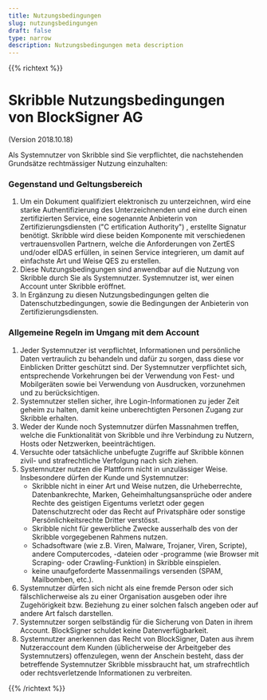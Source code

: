 ```yaml
---
title: Nutzungsbedingungen
slug: nutzungsbedingungen
draft: false
type: narrow
description: Nutzungsbedingungen meta description
---
```


{{% richtext %}}
# Skribble Nutzungsbedingungen<br>von BlockSigner AG
(Version 2018.10.18)

Als Systemnutzer von Skribble sind Sie verpflichtet, die nachstehenden Grundsätze rechtmässiger Nutzung
einzuhalten:

### Gegenstand und Geltungsbereich
<ol>
  <li>Um ein Dokument qualifiziert elektronisch zu unterzeichnen, wird eine starke Authentifizierung des
      Unterzeichnenden und eine durch einen zertifizierten Service, eine sogenannte Anbieterin von
      Zertifizierungsdiensten ("C ertification Authority") , erstellte Signatur benötigt. Skribble wird diese
      beiden Komponente mit verschiedenen vertrauensvollen Partnern, welche die Anforderungen von
      ZertES und/oder eIDAS erfüllen, in seinen Service integrieren, um damit auf einfachste Art und
      Weise QES zu erstellen.</li>
  <li>Diese Nutzungsbedingungen sind anwendbar auf die Nutzung von Skribble durch Sie als
      Systemnutzer. Systemnutzer ist, wer einen Account unter Skribble eröffnet.</li>
  <li>In Ergänzung zu diesen Nutzungsbedingungen gelten die Datenschutzbedingungen, sowie die
      Bedingungen der Anbieterin von Zertifizierungsdiensten.</li>
</ol>

### Allgemeine Regeln im Umgang mit dem Account
<ol>
  <li>Jeder Systemnutzer ist verpflichtet, Informationen und persönliche Daten vertraulich zu behandeln
    und dafür zu sorgen, dass diese vor Einblicken Dritter geschützt sind. Der Systemnutzer verpflichtet
    sich, entsprechende Vorkehrungen bei der Verwendung von Fest- und Mobilgeräten sowie bei
    Verwendung von Ausdrucken, vorzunehmen und zu berücksichtigen.</li>
  <li>Systemnutzer stellen sicher, ihre Login-Informationen zu jeder Zeit geheim zu halten, damit keine
    unberechtigten Personen Zugang zur Skribble erhalten.</li>
  <li>Weder der Kunde noch Systemnutzer dürfen Massnahmen treffen, welche die Funktionalität von
    Skribble und ihre Verbindung zu Nutzern, Hosts oder Netzwerken, beeinträchtigen.</li>
  <li>Versuchte oder tatsächliche unbefugte Zugriffe auf Skribble können zivil- und strafrechtliche
    Verfolgung nach sich ziehen.</li>
  <li>Systemnutzer nutzen die Plattform nicht in unzulässiger Weise. Insbesondere dürfen der Kunde und
      Systemnutzer:
      <ul>
        <li>Skribble nicht in einer Art und Weise nutzen, die Urheberrechte, Datenbankrechte, Marken,
            Geheimhaltungsansprüche oder andere Rechte des geistigen Eigentums verletzt oder gegen
            Datenschutzrecht oder das Recht auf Privatsphäre oder sonstige Persönlichkeitsrechte Dritter
            verstösst.</li>
        <li>Skribble nicht für gewerbliche Zwecke ausserhalb des von der Skribble vorgegebenen
            Rahmens nutzen.</li>
        <li>Schadsoftware (wie z.B. Viren, Malware, Trojaner, Viren, Scripte), andere Computercodes, -dateien
            oder -programme (wie Browser mit Scraping- oder Crawling-Funktion) in Skribble einspielen.</li>
        <li>keine unaufgeforderte Massenmailings versenden (SPAM, Mailbomben, etc.).</li>
      </ul>
    </li>
    <li>Systemnutzer dürfen sich nicht als eine fremde Person oder sich fälschlicherweise als zu einer
        Organisation ausgeben oder ihre Zugehörigkeit bzw. Beziehung zu einer solchen falsch angeben
        oder auf andere Art falsch darstellen.</li>
    <li>Systemnutzer sorgen selbständig für die Sicherung von Daten in ihrem Account. BlockSigner
        schuldet keine Datenverfügbarkeit.</li>
    <li>Systemnutzer anerkennen das Recht von BlockSigner, Daten aus ihrem Nutzeraccount dem Kunden
        (üblicherweise der Arbeitgeber des Systemnutzers) offenzulegen, wenn der Anschein besteht, dass
        der betreffende Systemnutzer Skribble missbraucht hat, um strafrechtlich oder rechtsverletzende
        Informationen zu verbreiten.</li>
</ol>
{{% /richtext %}}
